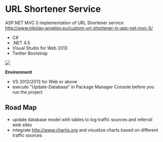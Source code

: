 URL Shortener Service
=============

ASP.NET MVC 5 implementation of URL Shortener service http://www.nikolay-angelov.eu/custom-url-shortener-in-asp-net-mvc-5/
- C#
- .NET 4.5
- Visual Studio for Web 2013
- Twitter Bootstrap

<img src="http://www.nikolay-angelov.eu/wp-content/uploads/2014/08/Home-Generated-URL.png" />

<strong>Environment</strong>
- VS 2012/2013 for Web or above
- execute "Update-Database" in Package Manager Console before you run the project


Road Map
--------

- update database model with tables to log traffic sources and referral web sites
- integrate http://www.chartjs.org and visualize charts based on different traffic sources